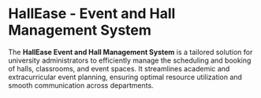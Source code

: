 # HallEase - Event and Hall Management System

The **HallEase Event and Hall Management System** is a tailored solution for university administrators to efficiently manage the scheduling and booking of halls, classrooms, and event spaces. It streamlines academic and extracurricular event planning, ensuring optimal resource utilization and smooth communication across departments.
